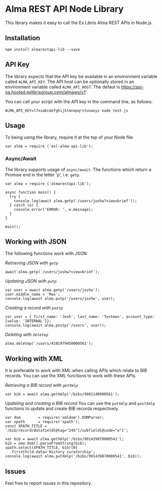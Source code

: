 # Alma REST API Node Library

This library makes it easy to call the Ex Libris Alma REST APIs in Node.js.

## Installation
`npm install almarestapi-lib --save` 

## API Key
The library expects that the API key be available in an environment variable called `ALMA_API_KEY`. The API host can be optionally stored in an environment variable called `ALMA_API_HOST`. The defaut is https://api-na.hosted.exlibrisgroup.com/almaws/v1'.

You can call your script with the API key in the command line, as follows:
```
ALMA_API_KEY=l7xxabcdefghijklmnopqrstuvwxyz node test.js 
```

## Usage
To being using the library, require it at the top of your Node file:
```
var alma = require ('exl-alma-api-lib');
```

### Async/Await
The library supports usage of `async/await`. The functions which return a Promise end in the letter 'p', i.e. `getp`.
```
var alma = require ('almarestapi-lib');

async function main() {
  try {
    console.log(await alma.getp('/users/joshw?view=brief'));
  } catch (e) {
    console.error('ERROR: ', e.message);
  }
}

main();
```

## Working with JSON
The following functions work with JSON:

*Retrieving JSON with `getp`*
```
await alma.getp('/users/joshw?view=brief');
```
*Updating JSON with `putp`*
```
var user = await alma.getp('/users/joshw');
user.middle_name = 'Max';
console.log(await alma.putp('/users/joshw', user);
```
*Creating a record with `postp`*
```
var user = { first_name: 'Josh', last_name: 'Testman', account_type:{value: 'INTERNAL'}};
console.log(await alma.postp('/users', user));
```

*Deleting with `deletep`*
```
alma.deletep('/users/4101979450000561');
```

## Working with XML
It is preferable to work with XML when calling APIs which relate to BIB records. You can use the XML functions to work with these APIs.

*Retrieving a BIB record with `getXmlp`*
```
var bib = await alma.getXmlp('/bibs/9981140900561');
```

*Updating and creating a BIB record*
You can use the `putXmlp` and `postXmlp` functions to update and create BIB records respectively.
```
var dom        = require('xmldom').DOMParser;
var xpath      = require('xpath');
const XPATH_TITLE = '/bib/record/datafield[@tag="245"]/subfield[@code="a"]';

var bib = await alma.getXmlp('/bibs/991439870000541');
bib = new dom().parseFromString(bib);
xpath.select(XPATH_TITLE, bib)[0]
  .firstChild.data='History curatorship';
console.log(await alma.putXmlp('/bibs/991439870000541', bib));      
```

## Issues
Feel free to report issues in this repository.